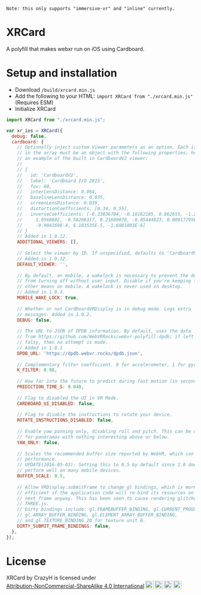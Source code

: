```
Note: this only supports "immersive-vr" and "inline" currently.
```

# XRCard
A polyfill that makes webxr run on iOS using Cardboard.

# Setup and installation
- Download `/build/xrcard.min.js`
- Add the following to your HTML: `import XRCard from "./xrcard.min.js"` (Requires ESM)
- Initialize XRCard
```js
import XRCard from "./xrcard.min.js";

var xr_ios = XRCard({
  debug: false,
  cardboard: {
    // Optionally inject custom Viewer parameters as an option. Each item
    // in the array must be an object with the following properties; here is
    // an example of the built in CardboardV2 viewer:
    //
    // {
    //   id: 'CardboardV2',
    //   label: 'Cardboard I/O 2015',
    //   fov: 60,
    //   interLensDistance: 0.064,
    //   baselineLensDistance: 0.035,
    //   screenLensDistance: 0.039,
    //   distortionCoefficients: [0.34, 0.55],
    //   inverseCoefficients: [-0.33836704, -0.18162185, 0.862655, -1.2462051,
    //     1.0560602, -0.58208317, 0.21609078, -0.05444823, 0.009177956,
    //     -9.904169E-4, 6.183535E-5, -1.6981803E-6]
    // }
    // Added in 1.0.12.
    ADDITIONAL_VIEWERS: [],
  
    // Select the viewer by ID. If unspecified, defaults to 'CardboardV1'.
    // Added in 1.0.12.
    DEFAULT_VIEWER: '',
  
    // By default, on mobile, a wakelock is necessary to prevent the device's screen
    // from turning off without user input. Disable if you're keeping the screen awake through
    // other means on mobile. A wakelock is never used on desktop.
    // Added in 1.0.3.
    MOBILE_WAKE_LOCK: true,
  
    // Whether or not CardboardVRDisplay is in debug mode. Logs extra
    // messages. Added in 1.0.2.
    DEBUG: false,
  
    // The URL to JSON of DPDB information. By default, uses the data
    // from https://github.com/WebVRRocks/webvr-polyfill-dpdb; if left
    // falsy, then no attempt is made.
    // Added in 1.0.1
    DPDB_URL: 'https://dpdb.webvr.rocks/dpdb.json',
  
    // Complementary filter coefficient. 0 for accelerometer, 1 for gyro.
    K_FILTER: 0.98,
  
    // How far into the future to predict during fast motion (in seconds).
    PREDICTION_TIME_S: 0.040,
  
    // Flag to disabled the UI in VR Mode.
    CARDBOARD_UI_DISABLED: false,
  
    // Flag to disable the instructions to rotate your device.
    ROTATE_INSTRUCTIONS_DISABLED: false,
  
    // Enable yaw panning only, disabling roll and pitch. This can be useful
    // for panoramas with nothing interesting above or below.
    YAW_ONLY: false,
  
    // Scales the recommended buffer size reported by WebVR, which can improve
    // performance.
    // UPDATE(2016-05-03): Setting this to 0.5 by default since 1.0 does not
    // perform well on many mobile devices.
    BUFFER_SCALE: 0.5,
  
    // Allow VRDisplay.submitFrame to change gl bindings, which is more
    // efficient if the application code will re-bind its resources on the
    // next frame anyway. This has been seen to cause rendering glitches with
    // THREE.js.
    // Dirty bindings include: gl.FRAMEBUFFER_BINDING, gl.CURRENT_PROGRAM,
    // gl.ARRAY_BUFFER_BINDING, gl.ELEMENT_ARRAY_BUFFER_BINDING,
    // and gl.TEXTURE_BINDING_2D for texture unit 0.
    DIRTY_SUBMIT_FRAME_BINDINGS: false,
  },
});
```

# License
<p xmlns:cc="http://creativecommons.org/ns#" xmlns:dct="http://purl.org/dc/terms/"><span property="dct:title">XRCard</span> by <span property="cc:attributionName">CrazyH</span> is licensed under <a href="http://creativecommons.org/licenses/by-nc-sa/4.0/?ref=chooser-v1" target="_blank" rel="license noopener noreferrer" style="display:inline-block;">Attribution-NonCommercial-ShareAlike 4.0 International<img style="height:22px!important;margin-left:3px;vertical-align:text-bottom;" src="https://mirrors.creativecommons.org/presskit/icons/cc.svg?ref=chooser-v1"><img style="height:22px!important;margin-left:3px;vertical-align:text-bottom;" src="https://mirrors.creativecommons.org/presskit/icons/by.svg?ref=chooser-v1"><img style="height:22px!important;margin-left:3px;vertical-align:text-bottom;" src="https://mirrors.creativecommons.org/presskit/icons/nc.svg?ref=chooser-v1"><img style="height:22px!important;margin-left:3px;vertical-align:text-bottom;" src="https://mirrors.creativecommons.org/presskit/icons/sa.svg?ref=chooser-v1"></a></p>
